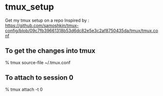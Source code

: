 # tmux_setup
Get my tmux setup on a repo Inspired by : https://github.com/samoshkin/tmux-config/blob/09c7fb39661318b53d6dc82e5e3c2af8750435da/tmux/tmux.conf

## To get the changes into tmux 
% tmux source-file ~/.tmux.conf

## To attach to session 0
% tmux attach -t 0


